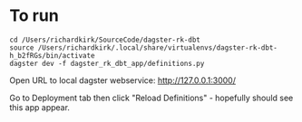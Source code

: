 # To run

```
cd /Users/richardkirk/SourceCode/dagster-rk-dbt
source /Users/richardkirk/.local/share/virtualenvs/dagster-rk-dbt-h_b2fRGs/bin/activate 
dagster dev -f dagster_rk_dbt_app/definitions.py
```


Open URL to local dagster webservice:
http://127.0.0.1:3000/

Go to Deployment tab then click "Reload Definitions" - hopefully should see this app appear.


